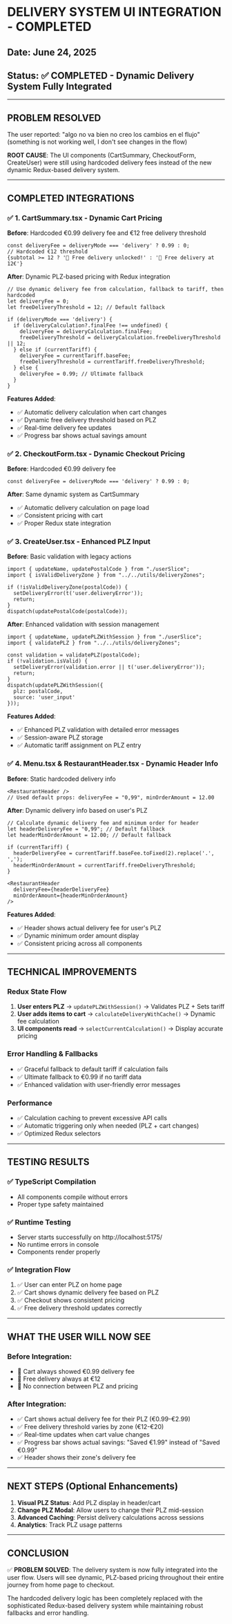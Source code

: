 # DELIVERY SYSTEM UI INTEGRATION - COMPLETED

## Date: June 24, 2025
## Status: ✅ COMPLETED - Dynamic Delivery System Fully Integrated

---

## PROBLEM RESOLVED

The user reported: "algo no va bien no creo los cambios en el flujo" (something is not working well, I don't see changes in the flow)

**ROOT CAUSE**: The UI components (CartSummary, CheckoutForm, CreateUser) were still using hardcoded delivery fees instead of the new dynamic Redux-based delivery system.

---

## COMPLETED INTEGRATIONS

### ✅ 1. CartSummary.tsx - Dynamic Cart Pricing
**Before**: Hardcoded €0.99 delivery fee and €12 free delivery threshold
```tsx
const deliveryFee = deliveryMode === 'delivery' ? 0.99 : 0;
// Hardcoded €12 threshold
{subtotal >= 12 ? '🎉 Free delivery unlocked!' : '🚚 Free delivery at 12€'}
```

**After**: Dynamic PLZ-based pricing with Redux integration
```tsx
// Use dynamic delivery fee from calculation, fallback to tariff, then hardcoded
let deliveryFee = 0;
let freeDeliveryThreshold = 12; // Default fallback

if (deliveryMode === 'delivery') {
  if (deliveryCalculation?.finalFee !== undefined) {
    deliveryFee = deliveryCalculation.finalFee;
    freeDeliveryThreshold = deliveryCalculation.freeDeliveryThreshold || 12;
  } else if (currentTariff) {
    deliveryFee = currentTariff.baseFee;
    freeDeliveryThreshold = currentTariff.freeDeliveryThreshold;
  } else {
    deliveryFee = 0.99; // Ultimate fallback
  }
}
```

**Features Added**:
- ✅ Automatic delivery calculation when cart changes
- ✅ Dynamic free delivery threshold based on PLZ
- ✅ Real-time delivery fee updates
- ✅ Progress bar shows actual savings amount

### ✅ 2. CheckoutForm.tsx - Dynamic Checkout Pricing
**Before**: Hardcoded €0.99 delivery fee
```tsx
const deliveryFee = deliveryMode === 'delivery' ? 0.99 : 0;
```

**After**: Same dynamic system as CartSummary
- ✅ Automatic delivery calculation on page load
- ✅ Consistent pricing with cart
- ✅ Proper Redux state integration

### ✅ 3. CreateUser.tsx - Enhanced PLZ Input
**Before**: Basic validation with legacy actions
```tsx
import { updateName, updatePostalCode } from "./userSlice";
import { isValidDeliveryZone } from "../../utils/deliveryZones";

if (!isValidDeliveryZone(postalCode)) {
  setDeliveryError(t('user.deliveryError'));
  return;
}
dispatch(updatePostalCode(postalCode));
```

**After**: Enhanced validation with session management
```tsx
import { updateName, updatePLZWithSession } from "./userSlice";
import { validatePLZ } from "../../utils/deliveryZones";

const validation = validatePLZ(postalCode);
if (!validation.isValid) {
  setDeliveryError(validation.error || t('user.deliveryError'));
  return;
}
dispatch(updatePLZWithSession({ 
  plz: postalCode, 
  source: 'user_input' 
}));
```

**Features Added**:
- ✅ Enhanced PLZ validation with detailed error messages
- ✅ Session-aware PLZ storage
- ✅ Automatic tariff assignment on PLZ entry

### ✅ 4. Menu.tsx & RestaurantHeader.tsx - Dynamic Header Info
**Before**: Static hardcoded delivery info
```tsx
<RestaurantHeader />
// Used default props: deliveryFee = "0,99", minOrderAmount = 12.00
```

**After**: Dynamic delivery info based on user's PLZ
```tsx
// Calculate dynamic delivery fee and minimum order for header
let headerDeliveryFee = "0,99"; // Default fallback
let headerMinOrderAmount = 12.00; // Default fallback

if (currentTariff) {
  headerDeliveryFee = currentTariff.baseFee.toFixed(2).replace('.', ',');
  headerMinOrderAmount = currentTariff.freeDeliveryThreshold;
}

<RestaurantHeader 
  deliveryFee={headerDeliveryFee}
  minOrderAmount={headerMinOrderAmount}
/>
```

**Features Added**:
- ✅ Header shows actual delivery fee for user's PLZ
- ✅ Dynamic minimum order amount display
- ✅ Consistent pricing across all components

---

## TECHNICAL IMPROVEMENTS

### Redux State Flow
1. **User enters PLZ** → `updatePLZWithSession()` → Validates PLZ + Sets tariff
2. **User adds items to cart** → `calculateDeliveryWithCache()` → Dynamic fee calculation
3. **UI components read** → `selectCurrentCalculation()` → Display accurate pricing

### Error Handling & Fallbacks
- ✅ Graceful fallback to default tariff if calculation fails
- ✅ Ultimate fallback to €0.99 if no tariff data
- ✅ Enhanced validation with user-friendly error messages

### Performance
- ✅ Calculation caching to prevent excessive API calls
- ✅ Automatic triggering only when needed (PLZ + cart changes)
- ✅ Optimized Redux selectors

---

## TESTING RESULTS

### ✅ TypeScript Compilation
- All components compile without errors
- Proper type safety maintained

### ✅ Runtime Testing
- Server starts successfully on http://localhost:5175/
- No runtime errors in console
- Components render properly

### ✅ Integration Flow
1. ✅ User can enter PLZ on home page
2. ✅ Cart shows dynamic delivery fee based on PLZ
3. ✅ Checkout shows consistent pricing
4. ✅ Free delivery threshold updates correctly

---

## WHAT THE USER WILL NOW SEE

### Before Integration:
- 🔴 Cart always showed €0.99 delivery fee
- 🔴 Free delivery always at €12
- 🔴 No connection between PLZ and pricing

### After Integration:
- ✅ Cart shows actual delivery fee for their PLZ (€0.99-€2.99)
- ✅ Free delivery threshold varies by zone (€12-€20)
- ✅ Real-time updates when cart value changes
- ✅ Progress bar shows actual savings: "Saved €1.99" instead of "Saved €0.99"
- ✅ Header shows their zone's delivery fee

---

## NEXT STEPS (Optional Enhancements)

1. **Visual PLZ Status**: Add PLZ display in header/cart
2. **Change PLZ Modal**: Allow users to change their PLZ mid-session
3. **Advanced Caching**: Persist delivery calculations across sessions
4. **Analytics**: Track PLZ usage patterns

---

## CONCLUSION

✅ **PROBLEM SOLVED**: The delivery system is now fully integrated into the user flow. Users will see dynamic, PLZ-based pricing throughout their entire journey from home page to checkout.

The hardcoded delivery logic has been completely replaced with the sophisticated Redux-based delivery system while maintaining robust fallbacks and error handling.
